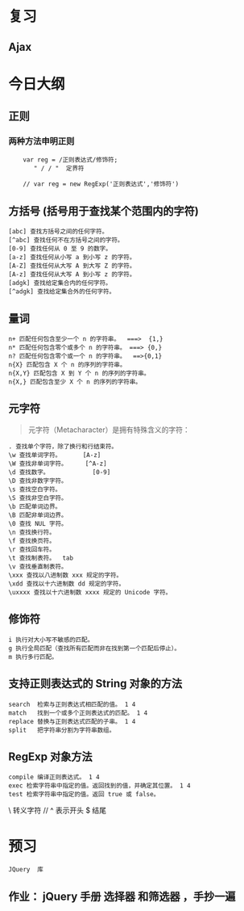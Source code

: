# 复习
## Ajax


# 今日大纲

## 正则
### 两种方法申明正则
```
	var reg = /正则表达式/修饰符;    
	   " / / "  定界符

	// var reg = new RegExp('正则表达式','修饰符')

```


## 方括号 (括号用于查找某个范围内的字符)
```
[abc] 查找方括号之间的任何字符。 
[^abc] 查找任何不在方括号之间的字符。 
[0-9] 查找任何从 0 至 9 的数字。 
[a-z] 查找任何从小写 a 到小写 z 的字符。 
[A-Z] 查找任何从大写 A 到大写 Z 的字符。 
[A-z] 查找任何从大写 A 到小写 z 的字符。 
[adgk] 查找给定集合内的任何字符。 
[^adgk] 查找给定集合外的任何字符。 

```


## 量词
```
n+ 匹配任何包含至少一个 n 的字符串。  ===>  {1,}
n* 匹配任何包含零个或多个 n 的字符串。 ===> {0,}
n? 匹配任何包含零个或一个 n 的字符串。  ==>{0,1}
n{X} 匹配包含 X 个 n 的序列的字符串。 
n{X,Y} 匹配包含 X 到 Y 个 n 的序列的字符串。 
n{X,} 匹配包含至少 X 个 n 的序列的字符串。 
```


## 元字符
> 元字符（Metacharacter）是拥有特殊含义的字符：
```
. 查找单个字符，除了换行和行结束符。 
\w 查找单词字符。		[A-z] 
\W 查找非单词字符。     [^A-z] 
\d 查找数字。 			[0-9]
\D 查找非数字字符。 
\s 查找空白字符。 
\S 查找非空白字符。 
\b 匹配单词边界。 
\B 匹配非单词边界。 
\0 查找 NUL 字符。 
\n 查找换行符。 
\f 查找换页符。 
\r 查找回车符。 
\t 查找制表符。  tab
\v 查找垂直制表符。 
\xxx 查找以八进制数 xxx 规定的字符。 
\xdd 查找以十六进制数 dd 规定的字符。 
\uxxxx 查找以十六进制数 xxxx 规定的 Unicode 字符。 
```

## 修饰符
```
i 执行对大小写不敏感的匹配。 
g 执行全局匹配（查找所有匹配而非在找到第一个匹配后停止）。 
m 执行多行匹配。 
```

## 支持正则表达式的 String 对象的方法
```
search 	检索与正则表达式相匹配的值。 1 4 
match 	找到一个或多个正则表达式的匹配。 1 4 
replace 替换与正则表达式匹配的子串。 1 4 
split 	把字符串分割为字符串数组。 
```


## RegExp 对象方法
```
compile 编译正则表达式。 1 4 
exec 检索字符串中指定的值。返回找到的值，并确定其位置。 1 4 
test 检索字符串中指定的值。返回 true 或 false。 
```


\  转义字符
// ^ 表示开头   $ 结尾


# 预习
	JQuery  库


## 作业： jQuery 手册 选择器 和筛选器 ，手抄一遍